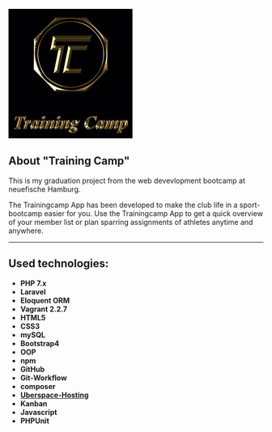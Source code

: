 ![img](public/assets/images/tc-trainingcamp.jpg)

## About "Training Camp"

This is my graduation project from the web devevlopment bootcamp at neuefische Hamburg.

The Trainingcamp App has been developed to make the club life in a sport-bootcamp easier for you. Use the Trainingcamp App to get a quick overview of your member list or plan sparring assignments of athletes anytime and anywhere.

---

## Used technologies:

-   **PHP 7.x**
-   **Laravel**
-   **Eloquent ORM**
-   **Vagrant 2.2.7**
-   **HTML5**
-   **CSS3**
-   **mySQL**
-   **Bootstrap4**
-   **OOP**
-   **npm**
-   **GitHub**
-   **Git-Workflow**
-   **composer**
-   [**Uberspace-Hosting**](https://starmen.uber.space)
-   **Kanban**
-   **Javascript**
-   **PHPUnit**
